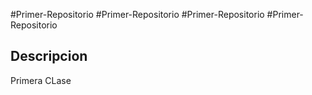 #Primer-Repositorio
#Primer-Repositorio
#Primer-Repositorio
#Primer-Repositorio
## Descripcion 
Primera CLase